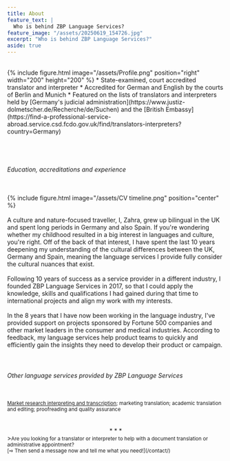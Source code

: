 ```yaml
---
title: About
feature_text: |
  Who is behind ZBP Language Services?
feature_image: "/assets/20250619_154726.jpg"
excerpt: "Who is behind ZBP Language Services?"
aside: true
---
```


<br>
{% include figure.html image="/assets/Profile.png" position="right" width="200" height="200" %}
* State-examined, court accredited translator and interpreter
* Accredited for German and English by the courts of Berlin and Munich
* Featured on the lists of translators and interpreters held by [Germany's judicial administration](https://www.justiz-dolmetscher.de/Recherche/de/Suchen) and the [British Embassy](https://find-a-professional-service-abroad.service.csd.fcdo.gov.uk/find/translators-interpreters?country=Germany)
<br><br><br><br>
<h6>Education, accreditations and experience</h6>
<br>
{% include figure.html image="/assets/CV timeline.png" position="center" %}
<br><br>
A culture and nature-focused traveller, I, Zahra, grew up bilingual in the UK and spent long periods in Germany and also Spain. If you're wondering whether my childhood resulted in a big interest in languages and culture, you're right. Off of the back of that interest, I have spent the last 10 years deepening my understanding of the cultural differences between the UK, Germany and Spain, meaning the language services I provide fully consider the cultural nuances that exist.
<br><br>
Following 10 years of success as a service provider in a different industry, I founded ZBP Language Services in 2017, so that I could apply the knowledge, skills and qualifications I had gained during that time to international projects and align my work with my interests.
<br><br>
In the 8 years that I have now been working in the language industry, I've provided support on projects sponsored by Fortune 500 companies and other market leaders in the consumer and medical industries. According to feedback, my language services help product teams to quickly and efficiently gain the insights they need to develop their product or campaign.
<br><br><br>
<h6>Other language services provided by ZBP Language Services</h6>
<br>
<small><a href="https://www.zbp-language-services.com/" target="_blank" title="Market research interpreting and transcription">Market research interpreting and transcription</a>; marketing translation; academic translation and editing; proofreading and quality assurance</small>
<br><br><br>
<center>* * *</center>
><small>Are you looking for a translator or interpreter to help with a document translation or administrative appointment?<br>[➺ Then send a message now and tell me what you need!](/contact/)</small>

<br>